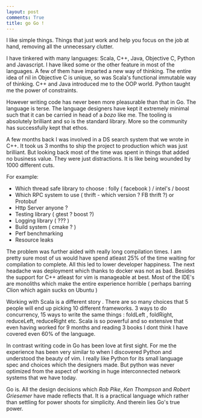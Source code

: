 ```yaml
---
layout: post
comments: True
title: go Go ! 
---
```

I like simple things. Things that just work and help you focus on the job at 
hand, removing all the unnecessary clutter.

I have tinkered with many languages: Scala, C++, Java, Objective C, Python and Javascript.
I have liked some or the other feature in most of the languages. A few of them
have imparted a new way of thinking. The entire idea of nil in Objective 
C is unique, so was Scala's functional immutable way of thinking. C++ and Java 
introduced me to the OOP world. Python taught me the power of constraints. 

However writing code has never been more pleasurable than that in Go. The 
language is terse. The language designers have kept it extremely minimal such 
that it can be carried in head of a *bozo* like me. The tooling is absolutely 
brilliant and so is the standard library. More so the community has successfully 
kept that ethos.

A few months back I was involved in a DS search system that we wrote in C++. It 
took us 3 months to ship the project to production which was just brilliant. But 
looking back most of the time was spent in things that added no business value. 
They were just distractions. It is like being wounded by 1000 different cuts.

For example:
+ Which thread safe library to choose : folly ( facebook ) / intel's / boost
+ Which RPC system to use ( thrift - which version ? FB thrift ?) or Protobuf
+ Http Server anyone ?
+ Testing library ( gtest ? boost ?)
+ Logging library ( ??? )
+ Build system ( cmake ? )
+ Perf benchmarking
+ Resource leaks

The problem was further aided with really long compilation times. I am pretty 
sure most of us would have spend atleast 25% of the time waiting for compilation 
to complete. All this led to lower developer happiness. The next headache was 
deployment which thanks to docker was not as bad.  Besides the support for C++ 
atleast for vim is manageable at best. Most of the IDE's are monoliths which 
make the entire experience horrible ( perhaps barring Clion which again sucks on 
Ubuntu )

Working with Scala is a different story . There are so many choices 
that 5 people will end up picking 10 different frameworks. 3 ways to do 
concurrency, 15 ways to write the same things : foldLeft , foldRight, 
reduceLeft, reduceRight etc. Scala is so powerful and so extensive that even 
having worked for 9 months and reading 3 books I dont think I have covered even 
60% of the language.

In contrast writing code in Go has been love at first sight. For me the 
experience has been very similar to when I discovered Python and understood the 
beauty of vim. I really like Python for its small language spec and choices 
which the designers made. But python was never optimized from the aspect of 
working in huge interconnected network systems that we have today.

Go is. All the design decisions which *Rob Pike*, *Ken Thompson* and *Robert 
Griesemer* have made reflects that. It is a practical language which rather than 
settling for power shoots for simplicity. And therein lies Go's true power.

